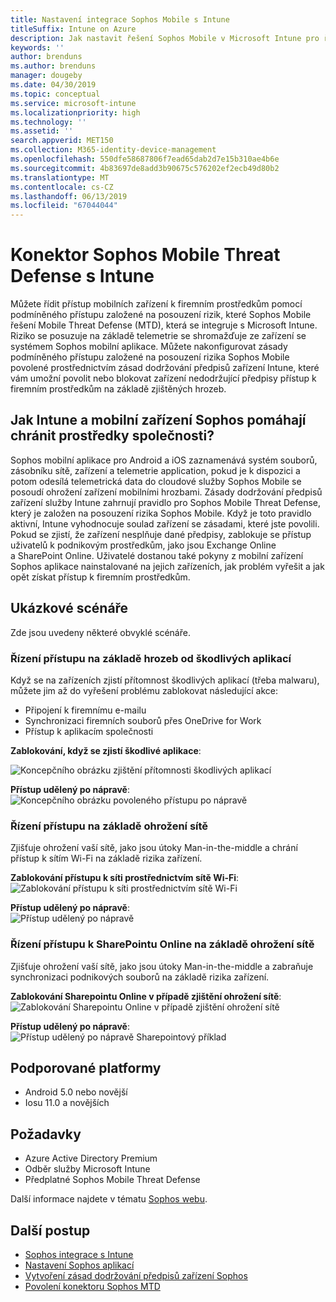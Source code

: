 ```yaml
---
title: Nastavení integrace Sophos Mobile s Intune
titleSuffix: Intune on Azure
description: Jak nastavit řešení Sophos Mobile v Microsoft Intune pro řízení přístupu mobilních zařízení k firemním prostředkům.
keywords: ''
author: brenduns
ms.author: brenduns
manager: dougeby
ms.date: 04/30/2019
ms.topic: conceptual
ms.service: microsoft-intune
ms.localizationpriority: high
ms.technology: ''
ms.assetid: ''
search.appverid: MET150
ms.collection: M365-identity-device-management
ms.openlocfilehash: 550dfe58687806f7ead65dab2d7e15b310ae4b6e
ms.sourcegitcommit: 4b83697de8add3b90675c576202ef2ecb49d80b2
ms.translationtype: MT
ms.contentlocale: cs-CZ
ms.lasthandoff: 06/13/2019
ms.locfileid: "67044044"
---
```

# <a name="sophos-mobile-threat-defense-connector-with-intune"></a>Konektor Sophos Mobile Threat Defense s Intune
Můžete řídit přístup mobilních zařízení k firemním prostředkům pomocí podmíněného přístupu založené na posouzení rizik, které Sophos Mobile řešení Mobile Threat Defense (MTD), která se integruje s Microsoft Intune. Riziko se posuzuje na základě telemetrie se shromažďuje ze zařízení se systémem Sophos mobilní aplikace.
Můžete nakonfigurovat zásady podmíněného přístupu založené na posouzení rizika Sophos Mobile povolené prostřednictvím zásad dodržování předpisů zařízení Intune, které vám umožní povolit nebo blokovat zařízení nedodržující předpisy přístup k firemním prostředkům na základě zjištěných hrozeb.

## <a name="how-do-intune-and-sophos-mobile-help-protect-your-company-resources"></a>Jak Intune a mobilní zařízení Sophos pomáhají chránit prostředky společnosti?
Sophos mobilní aplikace pro Android a iOS zaznamenává systém souborů, zásobníku sítě, zařízení a telemetrie application, pokud je k dispozici a potom odesílá telemetrická data do cloudové služby Sophos Mobile se posoudí ohrožení zařízení mobilními hrozbami.
Zásady dodržování předpisů zařízení služby Intune zahrnují pravidlo pro Sophos Mobile Threat Defense, který je založen na posouzení rizika Sophos Mobile. Když je toto pravidlo aktivní, Intune vyhodnocuje soulad zařízení se zásadami, které jste povolili. Pokud se zjistí, že zařízení nesplňuje dané předpisy, zablokuje se přístup uživatelů k podnikovým prostředkům, jako jsou Exchange Online a SharePoint Online. Uživatelé dostanou také pokyny z mobilní zařízení Sophos aplikace nainstalované na jejich zařízeních, jak problém vyřešit a jak opět získat přístup k firemním prostředkům.  

## <a name="sample-scenarios"></a>Ukázkové scénáře
Zde jsou uvedeny některé obvyklé scénáře.  
### <a name="control-access-based-on-threats-from-malicious-apps"></a>Řízení přístupu na základě hrozeb od škodlivých aplikací
Když se na zařízeních zjistí přítomnost škodlivých aplikací (třeba malwaru), můžete jim až do vyřešení problému zablokovat následující akce:
- Připojení k firemnímu e-mailu
- Synchronizaci firemních souborů přes OneDrive for Work
- Přístup k aplikacím společnosti

**Zablokování, když se zjistí škodlivé aplikace**:
 
![Koncepčního obrázku zjištění přítomnosti škodlivých aplikací](./media/sophos-mtd-connector/sophos_malicious_apps_blocked.png)  

**Přístup udělený po nápravě**:  
![Koncepčního obrázku povoleného přístupu po nápravě](./media/sophos-mtd-connector/sophos_malicious_apps_unblocked.png)

### <a name="control-access-based-on-threat-to-network"></a>Řízení přístupu na základě ohrožení sítě  
Zjišťuje ohrožení vaší sítě, jako jsou útoky Man-in-the-middle a chrání přístup k sítím Wi-Fi na základě rizika zařízení.  

**Zablokování přístupu k síti prostřednictvím sítě Wi-Fi**:  
![Zablokování přístupu k síti prostřednictvím sítě Wi-Fi](./media/sophos-mtd-connector/sophos_network_wifi_blocked.png)

**Přístup udělený po nápravě**:   
![Přístup udělený po nápravě](./media/sophos-mtd-connector/sophos_network_wifi_unblocked.png)  

### <a name="control-access-to-sharepoint-online-based-on-threat-to-network"></a>Řízení přístupu k SharePointu Online na základě ohrožení sítě  
Zjišťuje ohrožení vaší sítě, jako jsou útoky Man-in-the-middle a zabraňuje synchronizaci podnikových souborů na základě rizika zařízení.  

**Zablokování Sharepointu Online v případě zjištění ohrožení sítě**:   
![Zablokování Sharepointu Online v případě zjištění ohrožení sítě](./media/sophos-mtd-connector/sophos_network_spo_blocked.png)  

**Přístup udělený po nápravě**:  
![Přístup udělený po nápravě Sharepointový příklad](./media/sophos-mtd-connector/sophos_network_spo_unblocked.png)  

## <a name="supported-platforms"></a>Podporované platformy  
- Android 5.0 nebo novější
- Iosu 11.0 a novějších

## <a name="prerequisites"></a>Požadavky  
- Azure Active Directory Premium
- Odběr služby Microsoft Intune 
- Předplatné Sophos Mobile Threat Defense

Další informace najdete v tématu [Sophos webu](https://www.sophos.com/products/mobile-control).  

## <a name="next-steps"></a>Další postup  
- [Sophos integrace s Intune](sophos-mtd-connector-integration.md)
- [Nastavení Sophos aplikací](mtd-apps-ios-app-configuration-policy-add-assign.md)
- [Vytvoření zásad dodržování předpisů zařízení Sophos](mtd-device-compliance-policy-create.md)
- [Povolení konektoru Sophos MTD](mtd-connector-enable.md)
